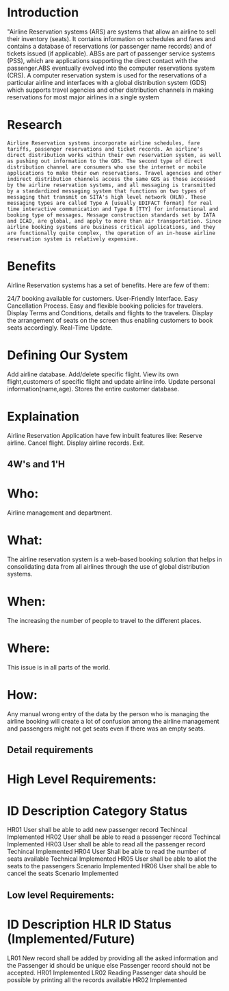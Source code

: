 # Introduction
   "Airline Reservation systems (ARS) are systems that allow an airline to sell their inventory (seats). It contains information on schedules and fares and contains a database of reservations (or passenger name records) and of tickets issued (if applicable). ABSs are part of passenger service systems (PSS), which are applications supporting the direct contact with the passenger.ABS eventually evolved into the computer reservations system (CRS). A computer reservation system is used for the reservations of a particular airline and interfaces with a global distribution system (GDS) which supports travel agencies and other distribution channels in making reservations for most major airlines in a single system
# Research
    Airline Reservation systems incorporate airline schedules, fare tariffs, passenger reservations and ticket records. An airline's direct distribution works within their own reservation system, as well as pushing out information to the GDS. The second type of direct distribution channel are consumers who use the internet or mobile applications to make their own reservations. Travel agencies and other indirect distribution channels access the same GDS as those accessed by the airline reservation systems, and all messaging is transmitted by a standardized messaging system that functions on two types of messaging that transmit on SITA's high level network (HLN). These messaging types are called Type A [usually EDIFACT format] for real time interactive communication and Type B [TTY] for informational and booking type of messages. Message construction standards set by IATA and ICAO, are global, and apply to more than air transportation. Since airline booking systems are business critical applications, and they are functionally quite complex, the operation of an in-house airline reservation system is relatively expensive.
# Benefits
 Airline Reservation systems has a set of benefits. Here are few of them:

24/7 booking available for customers.
User-Friendly Interface.
Easy Cancellation Process.
Easy and flexible booking policies for travelers.
Display Terms and Conditions, details and flights to the travelers.
Display the arrangement of seats on the screen thus enabling customers to book seats accordingly.
Real-Time Update.
# Defining Our System
Add airline database.
Add/delete specific flight.
View its own flight,customers of specific flight and update airline info.
Update personal information(name,age).
Stores the entire customer database.
# Explaination
Airline Reservation Application have few inbuilt features like:
Reserve airline.
Cancel flight.
Display airline records.
Exit.
## 4W's and 1'H
# Who:
Airline management and department.
# What:
The airline reservation system is a web-based booking solution that helps in consolidating data from all airlines through the use of global distribution systems.
# When:
The increasing the number of people to travel to the different places.
# Where:
This issue is in all parts of the world.
# How:
Any manual wrong entry of the data by the person who is managing the airline booking will create a lot of confusion among the airline management and passengers might not get seats even if there was an empty seats.


## Detail requirements
# High Level Requirements:
# ID	          Description	                                      Category	   Status
HR01	User shall be able to add new passenger record          	Techincal	  Implemented
HR02	User shall be able to read a passenger record	            Techincal	  Implemented
HR03	User shall be able to read all the passenger record     	Techincal	  Implemented
HR04	User Shall be able to read the number of seats available	Technical	  Implemented
HR05	User shall be able to allot the seats to the passengers	  Scenario	  Implemented
HR06	User shall be able to cancel the seats	                  Scenario	  Implemented

## Low level Requirements:
# ID	  Description                                                                      	HLR ID	    Status (Implemented/Future)
LR01	  New record shall be added by providing all the asked information and the
       Passenger id should be unique else Passenger record should not be accepted.     	  HR01	       Implemented
LR02	  Reading Passenger data should be possible by printing all the records available	  HR02	       Implemented








































